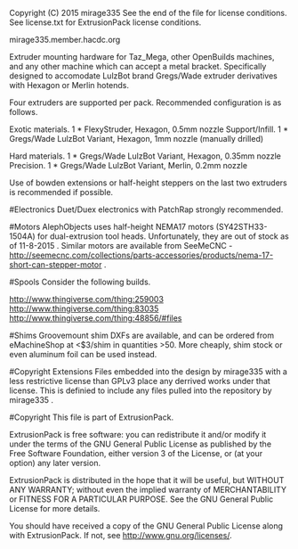 Copyright (C) 2015 mirage335
See the end of the file for license conditions.
See license.txt for ExtrusionPack license conditions.

mirage335.member.hacdc.org

Extruder mounting hardware for Taz_Mega, other OpenBuilds machines, and any other machine which can accept a metal bracket. Specifically designed to accomodate LulzBot brand Gregs/Wade extruder derivatives with Hexagon or Merlin hotends.

Four extruders are supported per pack. Recommended configuration is as follows.

Exotic materials.	1 * FlexyStruder, Hexagon, 0.5mm nozzle
Support/Infill.		1 * Gregs/Wade LulzBot Variant, Hexagon, 1mm nozzle (manually drilled)

Hard materials.		1 * Gregs/Wade LulzBot Variant, Hexagon, 0.35mm nozzle
Precision.		1 * Gregs/Wade LulzBot Variant, Merlin, 0.2mm nozzle

Use of bowden extensions or half-height steppers on the last two extruders is recommended if possible.

#Electronics
Duet/Duex electronics with PatchRap strongly recommended.

#Motors
AlephObjects uses half-height NEMA17 motors (SY42STH33-1504A) for dual-extrusion tool heads. Unfortunately, they are out of stock as of 11-8-2015 . Similar motors are available from SeeMeCNC - http://seemecnc.com/collections/parts-accessories/products/nema-17-short-can-stepper-motor .

#Spools
Consider the following builds.

http://www.thingiverse.com/thing:259003
http://www.thingiverse.com/thing:83035
http://www.thingiverse.com/thing:48856/#files

#Shims
Groovemount shim DXFs are available, and can be ordered from eMachineShop at <$3/shim in quantities >50. More cheaply, shim stock or even aluminum foil can be used instead.

#Copyright Extensions
Files embedded into the design by mirage335 with a less restrictive license than GPLv3 place any derrived works under that license. This is definied to include any files pulled into the repository by mirage335 .

#Copyright
This file is part of ExtrusionPack.

ExtrusionPack is free software: you can redistribute it and/or modify
it under the terms of the GNU General Public License as published by
the Free Software Foundation, either version 3 of the License, or
(at your option) any later version.

ExtrusionPack is distributed in the hope that it will be useful,
but WITHOUT ANY WARRANTY; without even the implied warranty of
MERCHANTABILITY or FITNESS FOR A PARTICULAR PURPOSE.  See the
GNU General Public License for more details.

You should have received a copy of the GNU General Public License
along with ExtrusionPack.  If not, see <http://www.gnu.org/licenses/>.